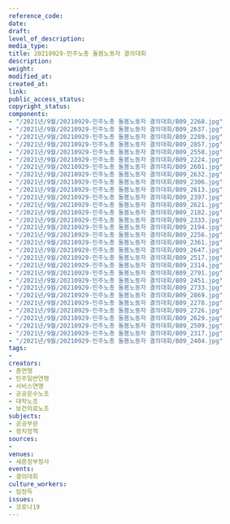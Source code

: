 ```yaml
---
reference_code: 
date: 
draft: 
level_of_description: 
media_type: 
title: 20210929-민주노총 돌봄노동자 결의대회
description: 
weight: 
modified_at: 
created_at: 
link: 
public_access_status: 
copyright_status: 
components:
- "/2021년/9월/20210929-민주노총 돌봄노동자 결의대회/B09_2268.jpg"
- "/2021년/9월/20210929-민주노총 돌봄노동자 결의대회/B09_2637.jpg"
- "/2021년/9월/20210929-민주노총 돌봄노동자 결의대회/B09_2289.jpg"
- "/2021년/9월/20210929-민주노총 돌봄노동자 결의대회/B09_2857.jpg"
- "/2021년/9월/20210929-민주노총 돌봄노동자 결의대회/B09_2558.jpg"
- "/2021년/9월/20210929-민주노총 돌봄노동자 결의대회/B09_2224.jpg"
- "/2021년/9월/20210929-민주노총 돌봄노동자 결의대회/B09_2601.jpg"
- "/2021년/9월/20210929-민주노총 돌봄노동자 결의대회/B09_2632.jpg"
- "/2021년/9월/20210929-민주노총 돌봄노동자 결의대회/B09_2306.jpg"
- "/2021년/9월/20210929-민주노총 돌봄노동자 결의대회/B09_2613.jpg"
- "/2021년/9월/20210929-민주노총 돌봄노동자 결의대회/B09_2397.jpg"
- "/2021년/9월/20210929-민주노총 돌봄노동자 결의대회/B09_2621.jpg"
- "/2021년/9월/20210929-민주노총 돌봄노동자 결의대회/B09_2182.jpg"
- "/2021년/9월/20210929-민주노총 돌봄노동자 결의대회/B09_2333.jpg"
- "/2021년/9월/20210929-민주노총 돌봄노동자 결의대회/B09_2194.jpg"
- "/2021년/9월/20210929-민주노총 돌봄노동자 결의대회/B09_2256.jpg"
- "/2021년/9월/20210929-민주노총 돌봄노동자 결의대회/B09_2361.jpg"
- "/2021년/9월/20210929-민주노총 돌봄노동자 결의대회/B09_2647.jpg"
- "/2021년/9월/20210929-민주노총 돌봄노동자 결의대회/B09_2517.jpg"
- "/2021년/9월/20210929-민주노총 돌봄노동자 결의대회/B09_2314.jpg"
- "/2021년/9월/20210929-민주노총 돌봄노동자 결의대회/B09_2791.jpg"
- "/2021년/9월/20210929-민주노총 돌봄노동자 결의대회/B09_2451.jpg"
- "/2021년/9월/20210929-민주노총 돌봄노동자 결의대회/B09_2733.jpg"
- "/2021년/9월/20210929-민주노총 돌봄노동자 결의대회/B09_2869.jpg"
- "/2021년/9월/20210929-민주노총 돌봄노동자 결의대회/B09_2278.jpg"
- "/2021년/9월/20210929-민주노총 돌봄노동자 결의대회/B09_2726.jpg"
- "/2021년/9월/20210929-민주노총 돌봄노동자 결의대회/B09_2629.jpg"
- "/2021년/9월/20210929-민주노총 돌봄노동자 결의대회/B09_2509.jpg"
- "/2021년/9월/20210929-민주노총 돌봄노동자 결의대회/B09_2317.jpg"
- "/2021년/9월/20210929-민주노총 돌봄노동자 결의대회/B09_2404.jpg"
tags:
- 
creators:
- 총연맹
- 민주일반연맹
- 서비스연맹
- 공공운수노조
- 대학노조
- 보건의료노조
subjects:
- 공공부문
- 정치정책
sources:
- 
venues:
- 세종정부청사
events:
- 결의대회
culture_workers:
- 임정득
issues:
- 코로나19
---
```

